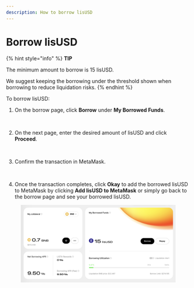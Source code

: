 ```yaml
---
description: How to borrow lisUSD
---
```


# Borrow lisUSD

{% hint style="info" %}
**TIP**

The minimum amount to borrow is 15 lisUSD.

We suggest keeping the borrowing under the threshold shown when borrowing to reduce liquidation risks.
{% endhint %}

To borrow lisUSD:

1. On the borrow page, click **Borrow** under **My Borrowed Funds**.

<figure><img src="https://docs.bsc.lista.org/~gitbook/image?url=https%3A%2F%2F1284749027-files.gitbook.io%2F%7E%2Ffiles%2Fv0%2Fb%2Fgitbook-x-prod.appspot.com%2Fo%2Fspaces%252FeuAQJMk753IWaCTi0zzi%252Fuploads%252F5UvBpuvPiSnbkRroWCCc%252Fimage.png%3Falt%3Dmedia%26token%3De75a797f-4131-4526-ad7a-7f14bcc0d90d&#x26;width=768&#x26;dpr=4&#x26;quality=100&#x26;sign=61d847e5&#x26;sv=1" alt=""><figcaption></figcaption></figure>

2. On the next page, enter the desired amount of lisUSD and click **Proceed**.

<figure><img src="https://docs.bsc.lista.org/~gitbook/image?url=https%3A%2F%2F1284749027-files.gitbook.io%2F%7E%2Ffiles%2Fv0%2Fb%2Fgitbook-x-prod.appspot.com%2Fo%2Fspaces%252FeuAQJMk753IWaCTi0zzi%252Fuploads%252Fkx9ZK6WiFCGMCgFhlOuN%252Fimage.png%3Falt%3Dmedia%26token%3D88955032-3438-4a88-b029-41c12a43857e&#x26;width=768&#x26;dpr=4&#x26;quality=100&#x26;sign=595080b3&#x26;sv=1" alt=""><figcaption></figcaption></figure>

3. Confirm the transaction in MetaMask.

<figure><img src="https://docs.bsc.lista.org/~gitbook/image?url=https%3A%2F%2F1284749027-files.gitbook.io%2F%7E%2Ffiles%2Fv0%2Fb%2Fgitbook-x-prod.appspot.com%2Fo%2Fspaces%252FeuAQJMk753IWaCTi0zzi%252Fuploads%252FenxFsDJFxSJ7lLCSutTe%252FMetaMask2.png%3Falt%3Dmedia%26token%3D87c05774-9ace-4ea4-ae0d-501ee748b7c1&#x26;width=768&#x26;dpr=4&#x26;quality=100&#x26;sign=abd79a5a&#x26;sv=1" alt=""><figcaption></figcaption></figure>

4. Once the transaction completes, click **Okay** to add the borrowed lisUSD to MetaMask by clicking **Add lisUSD to MetaMask** or simply go back to the borrow page and see your borrowed lisUSD.

<figure><img src="../../.gitbook/assets/image (29).png" alt=""><figcaption></figcaption></figure>
